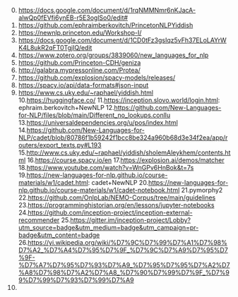 0. https://docs.google.com/document/d/1rqNMMNmr6nKJacA-alwQp0fEVfi6ynEB-r5E3oglSo0/edit#
1. https://github.com/ephraimberkovitch/PrincetonNLPYiddish
2. https://newnlp.princeton.edu/Workshop-I/
3. https://docs.google.com/document/d/1CD0tFz3gsIqz5vFh37ELoLAYrWK4L8ukR2qFT0TgjIQ/edit
4. https://www.zotero.org/groups/3839060/new_languages_for_nlp
5. https://github.com/Princeton-CDH/geniza
6. http://galabra.mypressonline.com/Protea/
7. https://github.com/explosion/spacy-models/releases/
8. https://spacy.io/api/data-formats#json-input
9. https://www.cs.uky.edu/~raphael/yiddish.html
10.https://huggingface.co/
11.https://inception.slovo.world/login.html: ephraim.berkovitch+NewNLP
12.https://github.com/New-Languages-for-NLP/files/blob/main/Different_no_lookups.conllu
13.https://universaldependencies.org/u/pos/index.html
14.https://github.com/New-Languages-for-NLP/cadet/blob/80786f1b59242f1bcc8be324a960b68d3e34f2ea/app/routers/export_texts.py#L193
15.http://www.cs.uky.edu/~raphael/yiddish/sholemAleykhem/contents.html
16.https://course.spacy.io/en
17.https://explosion.ai/demos/matcher
18.https://www.youtube.com/watch?v=WnGPv6HnBok&t=7s
19.https://new-languages-for-nlp.github.io/course-materials/w1/cadet.html: cadet+NewNLP
20.https://new-languages-for-nlp.github.io/course-materials/w1/cadet-notebook.html
21.pymorphy2
22.https://github.com/OnlpLab/NEMO-Corpus/tree/main/guidelines
23.https://programminghistorian.org/en/lessons/jupyter-notebooks
24.https://github.com/inception-project/inception-external-recommender
25.https://gitter.im/inception-project/Lobby?utm_source=badge&utm_medium=badge&utm_campaign=pr-badge&utm_content=badge
26.https://yi.wikipedia.org/wiki/%D7%9C%D7%99%D7%A1%D7%98%D7%A2_%D7%A4%D7%95%D7%9F_%D7%9C%D7%A9%D7%95%D7%9F-%D7%A7%D7%95%D7%93%D7%A9_%D7%95%D7%95%D7%A2%D7%A8%D7%98%D7%A2%D7%A8_%D7%90%D7%99%D7%9F_%D7%99%D7%99%D7%93%D7%99%D7%A9
27.